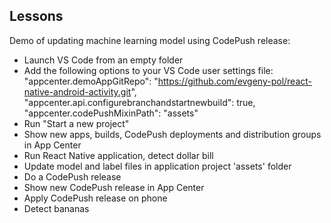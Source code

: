 ## Lessons

Demo of updating machine learning model using CodePush release:
- Launch VS Code from an empty folder
- Add the following options to your VS Code user settings file:
    "appcenter.demoAppGitRepo": "https://github.com/evgeny-pol/react-native-android-activity.git",
    "appcenter.api.configurebranchandstartnewbuild": true,
    "appcenter.codePushMixinPath": "assets"
- Run "Start a new project"
- Show new apps, builds, CodePush deployments and distribution groups in App Center
- Run React Native application, detect dollar bill
- Update model and label files in application project 'assets' folder
- Do a CodePush release
- Show new CodePush release in App Center
- Apply CodePush release on phone
- Detect bananas
